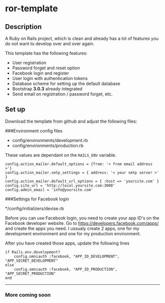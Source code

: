 # ror-template

## Description
A Ruby on Rails project, which is clean and already has a lot of features you do not want to develop over and over again.

This template has the following features:

- User registration
- Password forget and reset option
- Facebook login and register
- User login with authentication tokens
- Database scheme for setting up the default database
- Bootstrap **3.0.3** already integrated
- Send email on registration / password forget, etc.


## Set up
Download the template from github and adjust the following files:


###Environment config files

* config/environments/development.rb
* config/environments/production.rb

These values are dependant on the ```RAILS_ENV``` variable.

```
config.action_mailer.default_options = {from: '< from email address >'}  
config.action_mailer.smtp_settings = { address: '< your smtp server >' }  
config.action_mailer.default_url_options = { :host => 'yoursite.com' }  
config.site_url = 'http://local.yoursite.com:3000'  
config.admin_email = 'info@yoursite.com'  
```

###Settings for Facebook login

*/config/initializers/devise.rb

Before you can use Facebook login, you need to create your app ID's on the Facebook developer website.
Go to https://developers.facebook.com/apps/ and create the apps you need. I ussualy create 2 apps, one for my development environment and one for my production environment.

After you have created those apps, update the following lines


```
if Rails.env.development?
	config.omniauth :facebook, "APP_ID_DEVELOPMENT", "APP_SECRET_DEVELOPMENT"
else
	config.omniauth :facebook, "APP_ID_PRODUCTION", "APP_SECRET_PRODUCTION"
end
```

-----

### More coming soon